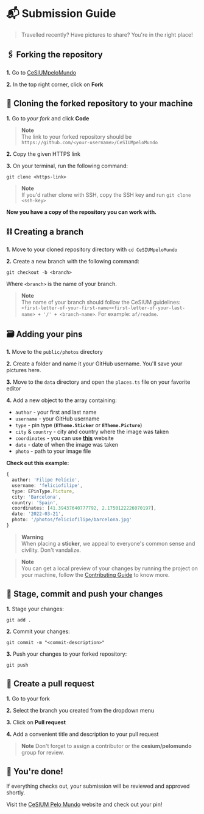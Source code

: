 # 📬 Submission Guide

> Travelled recently? Have pictures to share? You're in the right place!

## 🖇️ Forking the repository

**1.** Go to [CeSIUMpeloMundo](https://github.com/cesium/CeSIUMpeloMundo)

**2.** In the top right corner, click on **Fork**

## 🔗 Cloning the forked repository to your machine

**1.** Go to _your fork_ and click **Code**

> **Note**  
> The link to your forked repository should be `https://github.com/<your-username>/CeSIUMpeloMundo`

**2.** Copy the given HTTPS link

**3.** On your terminal, run the following command:

```
git clone <https-link>
```

> **Note**  
> If you'd rather clone with SSH, copy the SSH key and run `git clone <ssh-key>`

**Now you have a copy of the repository you can work with.**

## ⛓️ Creating a branch

**1.** Move to your cloned repository directory with `cd CeSIUMpeloMundo`

**2.** Create a new branch with the following command:

```
git checkout -b <branch>
```

Where `<branch>` is the name of your branch.

> **Note**  
> The name of your branch should follow the CeSIUM guidelines: `<first-letter-of-your-first-name><first-letter-of-your-last-name> + '/' + <branch-name>`.
> For example: `af/readme`.

## 🗃️ Adding your pins

**1.** Move to the `public/photos` directory

**2.** Create a folder and name it your GitHub username. You'll save your pictures here.

**3.** Move to the `data` directory and open the `places.ts` file on your favorite editor

**4.** Add a new object to the array containing:

- `author` - your first and last name
- `username` - your GitHub username
- `type` - pin type (**`ETheme.Sticker`** or **`ETheme.Picture`**)
- `city` & `country` - city and country where the image was taken
- `coordinates` - you can use [**this**](https://www.gps-coordinates.net/my-location) website
- `date` - date of when the image was taken
- `photo` - path to your image file

**Check out this example:**

```typescript
{
  author: 'Filipe Felício',
  username: 'feliciofilipe',
  type: EPinType.Picture,
  city: 'Barcelona',
  country: 'Spain',
  coordinates: [41.39437640777792, 2.1750122226070197],
  date: '2022-03-21',
  photo: '/photos/feliciofilipe/barcelona.jpg'
}
```

> **Warning**  
> When placing a **sticker**, we appeal to everyone's common sense and civility. Don't vandalize.

> **Note**  
> You can get a local preview of your changes by running the project on your machine, follow the [Contributing Guide](CONTRIBUTING.md) to know more.

## 🛫 Stage, commit and push your changes

**1.** Stage your changes:

```
git add .
```

**2.** Commit your changes:

```
git commit -m "<commit-description>"
```

**3.** Push your changes to your forked repository:

```
git push
```

## 🚀 Create a pull request

**1.** Go to your fork

**2.** Select the branch you created from the dropdown menu

**3.** Click on **Pull request**

**4.** Add a convenient title and description to your pull request

> **Note**
> Don't forget to assign a contributor or the **cesium/pelomundo** group for review.

## 🎉 You're done!

If everything checks out, your submission will be reviewed and approved shortly.

Visit the [CeSIUM Pelo Mundo](https://pelomundo.cesium.di.uminho.pt/) website and check out your pin!
